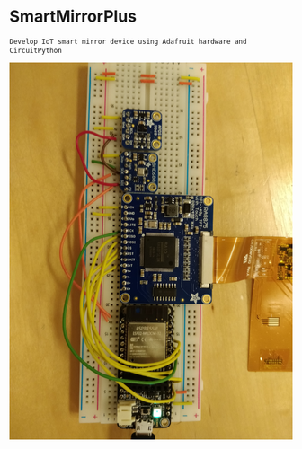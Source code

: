 # SmartMirrorPlus
```
Develop IoT smart mirror device using Adafruit hardware and CircuitPython
``` 
![SAM32](https://github.com/nathgoh/SmartMirrorPlus/blob/master/prototype/SAM32%20Display/IMG_20190917_171716.jpg)
